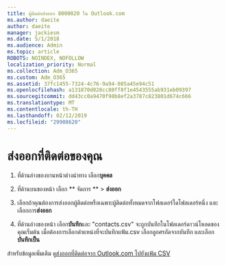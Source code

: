 ```yaml
---
title: ผู้ติดต่อส่งออก 8000020 ใน Outlook.com
ms.author: daeite
author: daeite
manager: jackiesm
ms.date: 5/1/2018
ms.audience: Admin
ms.topic: article
ROBOTS: NOINDEX, NOFOLLOW
localization_priority: Normal
ms.collection: Adm_O365
ms.custom: Adm_O365
ms.assetid: 37fc1455-7324-4c76-9a94-085a45e94c51
ms.openlocfilehash: a131870d028cc80ff8f1e4543555ab931eb09397
ms.sourcegitcommit: dd43cc0a9470f98b8ef2a3787c823801d674c666
ms.translationtype: MT
ms.contentlocale: th-TH
ms.lasthandoff: 02/12/2019
ms.locfileid: "29908620"
---
```

# <a name="export-your-contacts"></a>ส่งออกที่ติดต่อของคุณ

1. ที่ด้านล่างของบานหน้าต่างนำทาง เลือก**บุคคล**
    
2. ที่ด้านบนของหน้า เลือก ** จัดการ ** \> **ส่งออก**
    
3. เลือกถ้าคุณต้องการส่งออกผู้ติดต่อหรือเฉพาะผู้ติดต่อทั้งหมดจากโฟลเดอร์ใดโฟลเดอร์หนึ่ง และเลือกการ**ส่งออก** 
    
4. ที่ด้านล่างของหน้า เลือก**บันทึก**และ "contacts.csv" จะถูกบันทึกในโฟลเดอร์ดาวน์โหลดของคุณเริ่มต้น เมื่อต้องการเลือกตำแหน่งที่จะบันทึกแฟ้ม.csv เลือกลูกศรถัดจากบันทึก และเลือก**บันทึกเป็น** 
    
สำหรับข้อมูลเพิ่มเติม ดู[ส่งออกที่ติดต่อจาก Outlook.com ไปยังแฟ้ม CSV](https://go.microsoft.com/fwlink/p/?linkid=873137)
  

